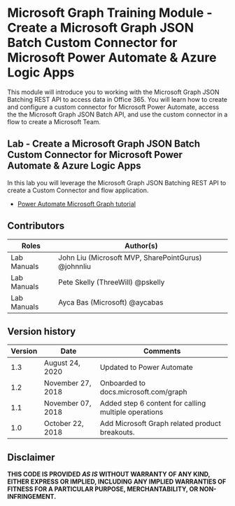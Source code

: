 # Microsoft Graph Training Module - Create a Microsoft Graph JSON Batch Custom Connector for Microsoft Power Automate & Azure Logic Apps

This module will introduce you to working with the Microsoft Graph JSON Batching REST API to access data in Office 365. You will learn how to create and configure a custom connector for Microsoft Power Automate, access the the Microsoft Graph JSON Batch API, and use the custom connector in a flow to create a Microsoft Team.

## Lab - Create a Microsoft Graph JSON Batch Custom Connector for Microsoft Power Automate & Azure Logic Apps

In this lab you will leverage the Microsoft Graph JSON Batching REST API to create a Custom Connector and flow application.

- [Power Automate Microsoft Graph tutorial](https://docs.microsoft.com/graph/tutorials/power-automate)

## Contributors

| Roles       | Author(s)                                            |
|-------------|------------------------------------------------------|
| Lab Manuals | John Liu (Microsoft MVP, SharePointGurus) @johnnliu  |
| Lab Manuals | Pete Skelly (ThreeWill) @pskelly                     |
| Lab Manuals | Ayca Bas (Microsoft) @aycabas                        |

## Version history

| Version | Date              | Comments                                             |
|---------|-------------------|------------------------------------------------------|
| 1.3     | August 24, 2020   | Updated to Power Automate                            |
| 1.2     | November 27, 2018 | Onboarded to docs.microsoft.com/graph                |
| 1.1     | November 07, 2018 | Added step 6 content for calling multiple operations |
| 1.0     | October 22, 2018  | Add Microsoft Graph related product breakouts.       |

## Disclaimer

**THIS CODE IS PROVIDED *AS IS* WITHOUT WARRANTY OF ANY KIND, EITHER EXPRESS OR IMPLIED, INCLUDING ANY IMPLIED WARRANTIES OF FITNESS FOR A PARTICULAR PURPOSE, MERCHANTABILITY, OR NON-INFRINGEMENT.**
